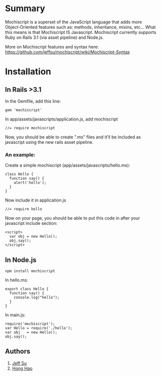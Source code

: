 Summary
=======

Mochiscript is a superset of the JavaScript language that adds more Object-Oriented features such as: methods, inheritance, mixins, etc... What this means is that Mochiscript IS Javascript.  Mochiscript currently supports Ruby on Rails 3.1 (via asset pipeline) and Node.js.

More on Mochiscript features and syntax here: https://github.com/jeffsu/mochiscript/wiki/Mochiscript-Syntax

Installation
============

In Rails >3.1
-------------

In the Gemfile, add this line:

    gem 'mochiscript'

In app/assets/javascripts/application.js, add mochiscript

    //= require mochiscript
    
Now, you should be able to create ".ms" files and it'll be included as javascript using the new rails asset pipeline.

### An example:

Create a simple mochiscript (app/assets/javascripts/hello.ms):

    class Hello {
      function say() {
        alert('hello');
      }
    }

Now include it in application.js

    //= require hello

Now on your page, you should be able to put this code in after your javascript include section:

    <script>
      var obj = new Hello();
      obj.say();
    </script>

In Node.js
----------

    npm install mochiscript

In hello.ms:

    export class Hello {
      function say() {
        console.log("hello");
      }
    }

In main.js:
    
    require('mochiscript');
    var Hello = require('./hello');
    var obj   = new Hello();
    obj.say();

Authors
-------

  1. [Jeff Su](https://github.com/jeffsu)
  1. [Hong Hao](https://github.com/agate)
